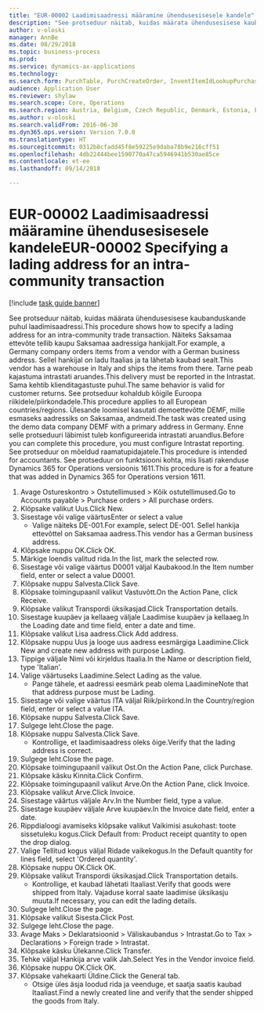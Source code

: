 ```yaml
--- 
title: "EUR-00002 Laadimisaadressi määramine ühendusesisesele kandele"
description: "See protseduur näitab, kuidas määrata ühendusesisese kaubanduskande puhul laadimisaadressi."
author: v-oloski
manager: AnnBe
ms.date: 08/29/2018
ms.topic: business-process
ms.prod: 
ms.service: dynamics-ax-applications
ms.technology: 
ms.search.form: PurchTable, PurchCreateOrder, InventItemIdLookupPurchase, TransportationDocument, LogisticsPostalAddress, SysLookupMultiSelectGrid,  VendEditInvoice, VendEditInvoiceDefaultQuantityForLinesDropDialog, Intrastat, SysQueryForm
audience: Application User
ms.reviewer: shylaw
ms.search.scope: Core, Operations
ms.search.region: Austria, Belgium, Czech Republic, Denmark, Estonia, Finland, France, Germany, Hungary, Ireland, Italy, Latvia, Lithuania, Netherlands, Poland, Spain, Sweden, United Kingdom
ms.author: v-oloski
ms.search.validFrom: 2016-06-30
ms.dyn365.ops.version: Version 7.0.0
ms.translationtype: HT
ms.sourcegitcommit: 0312b8cfadd45f8e59225e9daba78b9e216cff51
ms.openlocfilehash: 4db22444bee1590770a47ca5946941b530ae85ce
ms.contentlocale: et-ee
ms.lasthandoff: 09/14/2018

---
```

# <a name="eur-00002-specifying-a-lading-address-for-an-intra-community-transaction"></a><span data-ttu-id="1508e-103">EUR-00002 Laadimisaadressi määramine ühendusesisesele kandele</span><span class="sxs-lookup"><span data-stu-id="1508e-103">EUR-00002 Specifying a lading address for an intra-community transaction</span></span>

[!include [task guide banner](../../includes/task-guide-banner.md)]

<span data-ttu-id="1508e-104">See protseduur näitab, kuidas määrata ühendusesisese kaubanduskande puhul laadimisaadressi.</span><span class="sxs-lookup"><span data-stu-id="1508e-104">This procedure shows how to specify a lading address for an intra-community trade transaction.</span></span> <span data-ttu-id="1508e-105">Näiteks Saksamaa ettevõte tellib kaupu Saksamaa aadressiga hankijalt.</span><span class="sxs-lookup"><span data-stu-id="1508e-105">For example, a Germany company orders items from a vendor with a German business address.</span></span> <span data-ttu-id="1508e-106">Sellel hankijal on ladu Itaalias ja ta lähetab kaubad sealt.</span><span class="sxs-lookup"><span data-stu-id="1508e-106">This vendor has a warehouse in Italy and ships the items from there.</span></span> <span data-ttu-id="1508e-107">Tarne peab kajastuma intrastati aruandes.</span><span class="sxs-lookup"><span data-stu-id="1508e-107">This delivery must be reported in the Intrastat.</span></span> <span data-ttu-id="1508e-108">Sama kehtib klienditagastuste puhul.</span><span class="sxs-lookup"><span data-stu-id="1508e-108">The same behavior is valid for customer returns.</span></span>
<span data-ttu-id="1508e-109">See protseduur kohaldub kõigile Euroopa riikidele/piirkondadele.</span><span class="sxs-lookup"><span data-stu-id="1508e-109">This procedure applies to all European countries/regions.</span></span> <span data-ttu-id="1508e-110">Ülesande loomisel kasutati demoettevõtte DEMF, mille esmaseks aadressiks on Saksamaa, andmeid.</span><span class="sxs-lookup"><span data-stu-id="1508e-110">The task was created using the demo data company DEMF with a primary address in Germany.</span></span> <span data-ttu-id="1508e-111">Enne selle protseduuri läbimist tuleb konfigureerida intrastati aruandlus.</span><span class="sxs-lookup"><span data-stu-id="1508e-111">Before you can complete this procedure, you must configure Intrastat reporting.</span></span> <span data-ttu-id="1508e-112">See protseduur on mõeldud raamatupidajatele.</span><span class="sxs-lookup"><span data-stu-id="1508e-112">This procedure is intended for accountants.</span></span> <span data-ttu-id="1508e-113">See protseduur on funktsiooni kohta, mis lisati rakenduse Dynamics 365 for Operations versioonis 1611.</span><span class="sxs-lookup"><span data-stu-id="1508e-113">This procedure is for a feature that was added in Dynamics 365 for Operations version 1611.</span></span>

1. <span data-ttu-id="1508e-114">Avage Ostureskontro > Ostutellimused > Kõik ostutellimused.</span><span class="sxs-lookup"><span data-stu-id="1508e-114">Go to Accounts payable > Purchase orders > All purchase orders.</span></span>
2. <span data-ttu-id="1508e-115">Klõpsake valikut Uus.</span><span class="sxs-lookup"><span data-stu-id="1508e-115">Click New.</span></span>
3. <span data-ttu-id="1508e-116">Sisestage või valige väärtus</span><span class="sxs-lookup"><span data-stu-id="1508e-116">Enter or select a value</span></span>
    * <span data-ttu-id="1508e-117">Valige näiteks DE-001.</span><span class="sxs-lookup"><span data-stu-id="1508e-117">For example, select DE-001.</span></span> <span data-ttu-id="1508e-118">Sellel hankija ettevõttel on Saksamaa aadress.</span><span class="sxs-lookup"><span data-stu-id="1508e-118">This vendor has a German business address.</span></span>  
4. <span data-ttu-id="1508e-119">Klõpsake nuppu OK.</span><span class="sxs-lookup"><span data-stu-id="1508e-119">Click OK.</span></span>
5. <span data-ttu-id="1508e-120">Märkige loendis valitud rida.</span><span class="sxs-lookup"><span data-stu-id="1508e-120">In the list, mark the selected row.</span></span>
6. <span data-ttu-id="1508e-121">Sisestage või valige väärtus D0001 väljal Kaubakood.</span><span class="sxs-lookup"><span data-stu-id="1508e-121">In the Item number field, enter or select a value D0001.</span></span>
7. <span data-ttu-id="1508e-122">Klõpsake nuppu Salvesta.</span><span class="sxs-lookup"><span data-stu-id="1508e-122">Click Save.</span></span>
8. <span data-ttu-id="1508e-123">Klõpsake toimingupaanil valikut Vastuvõtt.</span><span class="sxs-lookup"><span data-stu-id="1508e-123">On the Action Pane, click Receive.</span></span>
9. <span data-ttu-id="1508e-124">Klõpsake valikut Transpordi üksikasjad.</span><span class="sxs-lookup"><span data-stu-id="1508e-124">Click Transportation details.</span></span>
10. <span data-ttu-id="1508e-125">Sisestage kuupäev ja kellaaeg väljale Laadimise kuupäev ja kellaaeg.</span><span class="sxs-lookup"><span data-stu-id="1508e-125">In the Loading date and time field, enter a date and time.</span></span>
11. <span data-ttu-id="1508e-126">Klõpsake valikut Lisa aadress.</span><span class="sxs-lookup"><span data-stu-id="1508e-126">Click Add address.</span></span>
12. <span data-ttu-id="1508e-127">Klõpsake nuppu Uus ja looge uus aadress eesmärgiga Laadimine.</span><span class="sxs-lookup"><span data-stu-id="1508e-127">Click New and create new address with purpose Lading.</span></span>
13. <span data-ttu-id="1508e-128">Tippige väljale Nimi või kirjeldus Itaalia.</span><span class="sxs-lookup"><span data-stu-id="1508e-128">In the Name or description field, type 'Italian'.</span></span>
14. <span data-ttu-id="1508e-129">Valige väärtuseks Laadimine.</span><span class="sxs-lookup"><span data-stu-id="1508e-129">Select Lading as the value.</span></span>
    * <span data-ttu-id="1508e-130">Pange tähele, et aadressi eesmärk peab olema Laadimine</span><span class="sxs-lookup"><span data-stu-id="1508e-130">Note that that address purpose must be Lading.</span></span>  
15. <span data-ttu-id="1508e-131">Sisestage või valige väärtus ITA väljal Riik/piirkond.</span><span class="sxs-lookup"><span data-stu-id="1508e-131">In the Country/region field, enter or select a value ITA.</span></span>
16. <span data-ttu-id="1508e-132">Klõpsake nuppu Salvesta.</span><span class="sxs-lookup"><span data-stu-id="1508e-132">Click Save.</span></span>
17. <span data-ttu-id="1508e-133">Sulgege leht.</span><span class="sxs-lookup"><span data-stu-id="1508e-133">Close the page.</span></span>
18. <span data-ttu-id="1508e-134">Klõpsake nuppu Salvesta.</span><span class="sxs-lookup"><span data-stu-id="1508e-134">Click Save.</span></span>
    * <span data-ttu-id="1508e-135">Kontrollige, et laadimisaadress oleks õige.</span><span class="sxs-lookup"><span data-stu-id="1508e-135">Verify that the lading address is correct.</span></span>  
19. <span data-ttu-id="1508e-136">Sulgege leht.</span><span class="sxs-lookup"><span data-stu-id="1508e-136">Close the page.</span></span>
20. <span data-ttu-id="1508e-137">Klõpsake toimingupaanil valikut Ost.</span><span class="sxs-lookup"><span data-stu-id="1508e-137">On the Action Pane, click Purchase.</span></span>
21. <span data-ttu-id="1508e-138">Klõpsake käsku Kinnita.</span><span class="sxs-lookup"><span data-stu-id="1508e-138">Click Confirm.</span></span>
22. <span data-ttu-id="1508e-139">Klõpsake toimingupaanil valikut Arve.</span><span class="sxs-lookup"><span data-stu-id="1508e-139">On the Action Pane, click Invoice.</span></span>
23. <span data-ttu-id="1508e-140">Klõpsake valikut Arve.</span><span class="sxs-lookup"><span data-stu-id="1508e-140">Click Invoice.</span></span>
24. <span data-ttu-id="1508e-141">Sisestage väärtus väljale Arv.</span><span class="sxs-lookup"><span data-stu-id="1508e-141">In the Number field, type a value.</span></span>
25. <span data-ttu-id="1508e-142">Sisestage kuupäev väljale Arve kuupäev.</span><span class="sxs-lookup"><span data-stu-id="1508e-142">In the Invoice date field, enter a date.</span></span>
26. <span data-ttu-id="1508e-143">Rippdialoogi avamiseks klõpsake valikut Vaikimisi asukohast: toote sissetuleku kogus.</span><span class="sxs-lookup"><span data-stu-id="1508e-143">Click Default from: Product receipt quantity to open the drop dialog.</span></span>
27. <span data-ttu-id="1508e-144">Valige Tellitud kogus väljal Ridade vaikekogus.</span><span class="sxs-lookup"><span data-stu-id="1508e-144">In the Default quantity for lines field, select 'Ordered quantity'.</span></span>
28. <span data-ttu-id="1508e-145">Klõpsake nuppu OK.</span><span class="sxs-lookup"><span data-stu-id="1508e-145">Click OK.</span></span>
29. <span data-ttu-id="1508e-146">Klõpsake valikut Transpordi üksikasjad.</span><span class="sxs-lookup"><span data-stu-id="1508e-146">Click Transportation details.</span></span>
    * <span data-ttu-id="1508e-147">Kontrollige, et kaubad lähetati Itaaliast.</span><span class="sxs-lookup"><span data-stu-id="1508e-147">Verify that goods were shipped from Italy.</span></span> <span data-ttu-id="1508e-148">Vajaduse korral saate laadimise üksikasju muuta.</span><span class="sxs-lookup"><span data-stu-id="1508e-148">If necessary, you can edit the lading details.</span></span>  
30. <span data-ttu-id="1508e-149">Sulgege leht.</span><span class="sxs-lookup"><span data-stu-id="1508e-149">Close the page.</span></span>
31. <span data-ttu-id="1508e-150">Klõpsake valikut Sisesta.</span><span class="sxs-lookup"><span data-stu-id="1508e-150">Click Post.</span></span>
32. <span data-ttu-id="1508e-151">Sulgege leht.</span><span class="sxs-lookup"><span data-stu-id="1508e-151">Close the page.</span></span>
33. <span data-ttu-id="1508e-152">Avage Maks > Deklaratsioonid > Väliskaubandus > Intrastat.</span><span class="sxs-lookup"><span data-stu-id="1508e-152">Go to Tax > Declarations > Foreign trade > Intrastat.</span></span>
34. <span data-ttu-id="1508e-153">Klõpsake käsku Ülekanne.</span><span class="sxs-lookup"><span data-stu-id="1508e-153">Click Transfer.</span></span>
35. <span data-ttu-id="1508e-154">Tehke väljal Hankija arve valik Jah.</span><span class="sxs-lookup"><span data-stu-id="1508e-154">Select Yes in the Vendor invoice field.</span></span>
36. <span data-ttu-id="1508e-155">Klõpsake nuppu OK.</span><span class="sxs-lookup"><span data-stu-id="1508e-155">Click OK.</span></span>
37. <span data-ttu-id="1508e-156">Klõpsake vahekaarti Üldine.</span><span class="sxs-lookup"><span data-stu-id="1508e-156">Click the General tab.</span></span>
    * <span data-ttu-id="1508e-157">Otsige üles äsja loodud rida ja veenduge, et saatja saatis kaubad Itaaliast.</span><span class="sxs-lookup"><span data-stu-id="1508e-157">Find a newly created line and verify that the sender shipped the goods from Italy.</span></span>  


